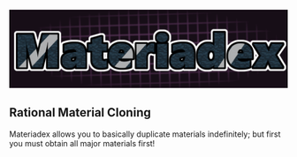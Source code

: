 ![Materiadex Logo](readme_extras/MateriadexLogo.png)

## Rational Material Cloning

Materiadex allows you to basically duplicate materials indefinitely; but first you must obtain all major materials first!